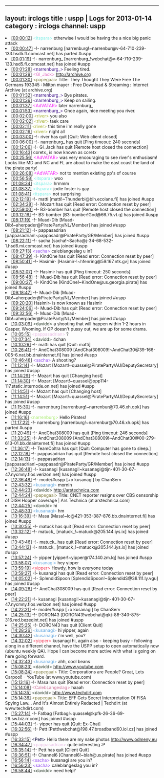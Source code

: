 
---
layout: irclogs
title : uspp | Logs for 2013-01-14
category : irclogs
channel: uspp
---
<li class="logitem"><a href="#00:00:12" name="00:00:12" class="time">[00:00:12]</a> <span class="person" style="color:#7deee6">&lt;itspara&gt;</span> otherwise I would be having the a nice big panic attack </li>
<li class="logitem"><a href="#00:00:47" name="00:00:47" class="time">[00:00:47]</a> -!- <span class="part">narrenburg</span> [narrenburg!~narrenbur@v-64-710-239-133.hsd5.fl.comcast.net] has parted #uspp </li>
<li class="logitem"><a href="#00:01:19" name="00:01:19" class="time">[00:01:19]</a> -!- <span class="join">narrenburg_</span> [narrenburg_!webchat@v-64-710-239-133.hsd5.fl.comcast.net] has joined #uspp </li>
<li class="logitem"><a href="#00:01:28" name="00:01:28" class="time">[00:01:28]</a> <span class="person" style="color:#3f1189">&lt;narrenburg_&gt;</span> Feeling tired. </li>
<li class="logitem"><a href="#00:01:29" name="00:01:29" class="time">[00:01:29]</a> <span class="person" style="color:#e573c6">&lt;GI_Jack&gt;</span> <a href="http://archive.org/details/theythoughttheyw027497mbp" target="_blank">http://archive.org</a> </li>
<li class="logitem"><a href="#00:01:30" name="00:01:30" class="time">[00:01:30]</a> <span class="person" style="color:#817e41">&lt;papegaai&gt;</span> Title: They Thought They Were Free The Germans 193345 : Milton mayer : Free Download &amp; Streaming : Internet Archive (at archive.org) </li>
<li class="logitem"><a href="#00:01:32" name="00:01:32" class="time">[00:01:32]</a> <span class="person" style="color:#3f1189">&lt;narrenburg_&gt;</span> Bye pirates. </li>
<li class="logitem"><a href="#00:01:36" name="00:01:36" class="time">[00:01:36]</a> <span class="person" style="color:#3f1189">&lt;narrenburg_&gt;</span> Keep on sailing. </li>
<li class="logitem"><a href="#00:01:37" name="00:01:37" class="time">[00:01:37]</a> <span class="person" style="color:#f51bf7">&lt;AdVATAR&gt;</span> later narrenburg_  </li>
<li class="logitem"><a href="#00:01:53" name="00:01:53" class="time">[00:01:53]</a> <span class="person" style="color:#3f1189">&lt;narrenburg_&gt;</span> Once again, nice meeting you river. </li>
<li class="logitem"><a href="#00:02:00" name="00:02:00" class="time">[00:02:00]</a> <span class="person" style="color:#a5b030">&lt;river&gt;</span> you also </li>
<li class="logitem"><a href="#00:02:02" name="00:02:02" class="time">[00:02:02]</a> <span class="person" style="color:#a5b030">&lt;river&gt;</span> taek care </li>
<li class="logitem"><a href="#00:02:11" name="00:02:11" class="time">[00:02:11]</a> <span class="person" style="color:#a5b030">&lt;river&gt;</span> this time i'm really gone </li>
<li class="logitem"><a href="#00:02:16" name="00:02:16" class="time">[00:02:16]</a> <span class="person" style="color:#a5b030">&lt;river&gt;</span> night all </li>
<li class="logitem"><a href="#00:03:00" name="00:03:00" class="time">[00:03:00]</a> -!- <span class="quit">river</span> has quit [Quit: Web client closed] </li>
<li class="logitem"><a href="#00:06:00" name="00:06:00" class="time">[00:06:00]</a> -!- <span class="quit">narrenburg_</span> has quit [Ping timeout: 240 seconds] </li>
<li class="logitem"><a href="#00:12:06" name="00:12:06" class="time">[00:12:06]</a> -!- <span class="quit">GI_Jack</span> has quit [Remote host closed the connection] </li>
<li class="logitem"><a href="#00:16:43" name="00:16:43" class="time">[00:16:43]</a> <span class="nick">coretx_</span> is now known as <span class="nick">coretx</span> </li>
<li class="logitem"><a href="#00:25:56" name="00:25:56" class="time">[00:25:56]</a> <span class="person" style="color:#f51bf7">&lt;AdVATAR&gt;</span> was very encouraging to see river's enthusiasm!  Looks like MD and NC and FL are about to make the east coast the land of the pirate party! </li>
<li class="logitem"><a href="#00:26:08" name="00:26:08" class="time">[00:26:08]</a> <span class="person" style="color:#f51bf7">&lt;AdVATAR&gt;</span> not to mention existing pp's of course </li>
<li class="logitem"><a href="#00:56:58" name="00:56:58" class="time">[00:56:58]</a> <span class="person" style="color:#7deee6">&lt;itspara&gt;</span> woo </li>
<li class="logitem"><a href="#01:08:34" name="01:08:34" class="time">[01:08:34]</a> <span class="person" style="color:#7deee6">&lt;itspara&gt;</span> hrmmm </li>
<li class="logitem"><a href="#01:08:37" name="01:08:37" class="time">[01:08:37]</a> <span class="person" style="color:#7deee6">&lt;itspara&gt;</span> jodie foster is gay </li>
<li class="logitem"><a href="#01:08:41" name="01:08:41" class="time">[01:08:41]</a> <span class="person" style="color:#7deee6">&lt;itspara&gt;</span> not surprising  </li>
<li class="logitem"><a href="#02:12:19" name="02:12:19" class="time">[02:12:19]</a> -!- <span class="join">matti</span> [matti!~Thunderbi@bih.ecolane.fi] has joined #uspp </li>
<li class="logitem"><a href="#02:34:28" name="02:34:28" class="time">[02:34:28]</a> -!- <span class="quit">Mozart</span> has quit [Read error: Connection reset by peer] </li>
<li class="logitem"><a href="#02:59:00" name="02:59:00" class="time">[02:59:00]</a> -!- <span class="quit">B3-bomber</span> has quit [Remote host closed the connection] </li>
<li class="logitem"><a href="#03:12:16" name="03:12:16" class="time">[03:12:16]</a> -!- <span class="join">B3-bomber</span> [B3-bomber!God@66.75.vt.q] has joined #uspp </li>
<li class="logitem"><a href="#08:17:19" name="08:17:19" class="time">[08:17:19]</a> -!- <span class="join">Muad-Dib</span> [Muad-Dib!~aherpader@PirateParty/NL/Member] has joined #uspp </li>
<li class="logitem"><a href="#08:21:12" name="08:21:12" class="time">[08:21:12]</a> -!- <span class="join">pappasadrian</span> [pappasadrian!~pappasadr@PirateParty/GR/Member] has joined #uspp </li>
<li class="logitem"><a href="#08:22:11" name="08:22:11" class="time">[08:22:11]</a> -!- <span class="join">sacha</span> [sacha!~Sacha@j-34-68-532-1.hsd6.mi.comcast.net] has joined #uspp </li>
<li class="logitem"><a href="#08:27:13" name="08:27:13" class="time">[08:27:13]</a> <span class="person" style="color:#954ef2">&lt;sacha&gt;</span> caleblangeslag u in? </li>
<li class="logitem"><a href="#08:47:39" name="08:47:39" class="time">[08:47:39]</a> -!- <span class="quit">KindOne</span> has quit [Read error: Connection reset by peer] </li>
<li class="logitem"><a href="#08:50:41" name="08:50:41" class="time">[08:50:41]</a> -!- <span class="join">Hasimir-</span> [Hasimir-!~hfenring@59.167.ntk.gv] has joined #uspp </li>
<li class="logitem"><a href="#08:52:07" name="08:52:07" class="time">[08:52:07]</a> -!- <span class="quit">Hasimir</span> has quit [Ping timeout: 250 seconds] </li>
<li class="logitem"><a href="#08:56:48" name="08:56:48" class="time">[08:56:48]</a> -!- <span class="quit">Muad-Dib</span> has quit [Read error: Connection reset by peer] </li>
<li class="logitem"><a href="#09:00:27" name="09:00:27" class="time">[09:00:27]</a> -!- <span class="join">KindOne</span> [KindOne!~KindOne@us.georgia.pirate] has joined #uspp </li>
<li class="logitem"><a href="#09:18:47" name="09:18:47" class="time">[09:18:47]</a> -!- <span class="join">Muad-Dib</span> [Muad-Dib!~aherpader@PirateParty/NL/Member] has joined #uspp </li>
<li class="logitem"><a href="#09:20:20" name="09:20:20" class="time">[09:20:20]</a> <span class="nick">Hasimir-</span> is now known as <span class="nick">Hasimir</span> </li>
<li class="logitem"><a href="#09:24:06" name="09:24:06" class="time">[09:24:06]</a> -!- <span class="quit">Muad-Dib</span> has quit [Read error: Connection reset by peer] </li>
<li class="logitem"><a href="#09:32:56" name="09:32:56" class="time">[09:32:56]</a> -!- <span class="join">Muad-Dib</span> [Muad-Dib!~aherpader@PirateParty/NL/Member] has joined #uspp </li>
<li class="logitem"><a href="#10:03:09" name="10:03:09" class="time">[10:03:09]</a> <span class="person" style="color:#2d3f2f">&lt;davidd&gt;</span>  a shooting that will happen within 1-2 hours in Casper, Wyoming. If OP doesn't pussy out, we are up for some drama.  </li>
<li class="logitem"><a href="#10:05:15" name="10:05:15" class="time">[10:05:15]</a> <span class="person" style="color:#e9bee5">&lt;pappasadrian&gt;</span> ? </li>
<li class="logitem"><a href="#10:07:34" name="10:07:34" class="time">[10:07:34]</a> <span class="person" style="color:#2d3f2f">&lt;davidd&gt;</span> 4chan </li>
<li class="logitem"><a href="#10:10:26" name="10:10:26" class="time">[10:10:26]</a> -!- <span class="quit">matti</span> has quit [Quit: matti] </li>
<li class="logitem"><a href="#10:26:41" name="10:26:41" class="time">[10:26:41]</a> -!- <span class="join">AndChat308009</span> [AndChat308009!~AndChat30@39-166-005-6.nat.bb.dnainternet.fi] has joined #uspp </li>
<li class="logitem"><a href="#10:46:48" name="10:46:48" class="time">[10:46:48]</a> <span class="person" style="color:#954ef2">&lt;sacha&gt;</span> A shooting? </li>
<li class="logitem"><a href="#11:12:14" name="11:12:14" class="time">[11:12:14]</a> -!- <span class="join">Mozart</span> [Mozart!~quassel@PirateParty/AU/DeputySecretary] has joined #uspp </li>
<li class="logitem"><a href="#11:14:29" name="11:14:29" class="time">[11:14:29]</a> -!- <span class="quit">Mozart</span> has quit [Changing host] </li>
<li class="logitem"><a href="#11:14:30" name="11:14:30" class="time">[11:14:30]</a> -!- <span class="join">Mozart</span> [Mozart!~quassel@ppp114-117.static.internode.on.net] has joined #uspp </li>
<li class="logitem"><a href="#11:14:51" name="11:14:51" class="time">[11:14:51]</a> -!- <span class="quit">Mozart</span> has quit [Changing host] </li>
<li class="logitem"><a href="#11:14:51" name="11:14:51" class="time">[11:14:51]</a> -!- <span class="join">Mozart</span> [Mozart!~quassel@PirateParty/AU/DeputySecretary] has joined #uspp </li>
<li class="logitem"><a href="#11:15:30" name="11:15:30" class="time">[11:15:30]</a> -!- <span class="join">narrenburg</span> [narrenburg!~narrenbur@70.46.xh.opk] has joined #uspp </li>
<li class="logitem"><a href="#11:16:16" name="11:16:16" class="time">[11:16:16]</a> <span class="person" style="color:#a8ec6e">&lt;narrenburg&gt;</span> Hello Pirates! </li>
<li class="logitem"><a href="#11:17:22" name="11:17:22" class="time">[11:17:22]</a> -!- <span class="part">narrenburg</span> [narrenburg!~narrenbur@70.46.xh.opk] has parted #uspp </li>
<li class="logitem"><a href="#11:20:49" name="11:20:49" class="time">[11:20:49]</a> -!- <span class="quit">AndChat308009</span> has quit [Ping timeout: 246 seconds] </li>
<li class="logitem"><a href="#11:33:25" name="11:33:25" class="time">[11:33:25]</a> -!- <span class="join">AndChat308009</span> [AndChat308009!~AndChat30@00-279-613-01.bb.dnainternet.fi] has joined #uspp </li>
<li class="logitem"><a href="#11:36:17" name="11:36:17" class="time">[11:36:17]</a> -!- <span class="quit">TeamColtra</span> has quit [Quit: Computer has gone to sleep.] </li>
<li class="logitem"><a href="#12:12:18" name="12:12:18" class="time">[12:12:18]</a> -!- <span class="quit">pappasadrian</span> has quit [Remote host closed the connection] </li>
<li class="logitem"><a href="#12:14:13" name="12:14:13" class="time">[12:14:13]</a> -!- <span class="join">pappasadrian</span> [pappasadrian!~pappasadr@PirateParty/GR/Member] has joined #uspp </li>
<li class="logitem"><a href="#12:36:48" name="12:36:48" class="time">[12:36:48]</a> -!- <span class="join">kusanagi</span> [kusanagi!~kusanagi@tijn-401-30-67-47.nycmny.fios.verizon.net] has joined #uspp </li>
<li class="logitem"><a href="#12:36:48" name="12:36:48" class="time">[12:36:48]</a> -!- mode/<span class="mode">#uspp</span> [+o kusanagi] by ChanServ </li>
<li class="logitem"><a href="#12:43:32" name="12:43:32" class="time">[12:43:32]</a> <span class="person" style="color:#6aace3">&lt;kusanagi&gt;</span> mornin </li>
<li class="logitem"><a href="#12:44:23" name="12:44:23" class="time">[12:44:23]</a> <span class="person" style="color:#2d3f2f">&lt;davidd&gt;</span> <a href="http://arstechnica.com/gadgets/2013/01/cnet-reporter-resigns-over-cbs-censorship-of-dish-hopper-review/" target="_blank">http://arstechnica.com</a> </li>
<li class="logitem"><a href="#12:44:24" name="12:44:24" class="time">[12:44:24]</a> <span class="person" style="color:#817e41">&lt;papegaai&gt;</span> Title: CNET reporter resigns over CBS censorship of DISH Hopper coverage | Ars Technica (at arstechnica.com) </li>
<li class="logitem"><a href="#12:44:25" name="12:44:25" class="time">[12:44:25]</a> <span class="person" style="color:#2d3f2f">&lt;davidd&gt;</span> hi </li>
<li class="logitem"><a href="#12:48:33" name="12:48:33" class="time">[12:48:33]</a> <span class="person" style="color:#6aace3">&lt;kusanagi&gt;</span> hm </li>
<li class="logitem"><a href="#13:16:39" name="13:16:39" class="time">[13:16:39]</a> -!- <span class="join">Masa</span> [Masa!~lc@421-353-387-876.bb.dnainternet.fi] has joined #uspp </li>
<li class="logitem"><a href="#13:30:55" name="13:30:55" class="time">[13:30:55]</a> -!- <span class="quit">matuck</span> has quit [Read error: Connection reset by peer] </li>
<li class="logitem"><a href="#13:32:12" name="13:32:12" class="time">[13:32:12]</a> -!- <span class="join">matuck_</span> [matuck_!~matuck@205.144.iys.ix] has joined #uspp </li>
<li class="logitem"><a href="#13:43:46" name="13:43:46" class="time">[13:43:46]</a> -!- <span class="quit">matuck_</span> has quit [Read error: Connection reset by peer] </li>
<li class="logitem"><a href="#13:44:12" name="13:44:12" class="time">[13:44:12]</a> -!- <span class="join">matuck_</span> [matuck_!~matuck@205.144.iys.ix] has joined #uspp </li>
<li class="logitem"><a href="#13:57:24" name="13:57:24" class="time">[13:57:24]</a> -!- <span class="join">yipper</span> [yipper!~yipper@174.140.zm.lq] has joined #uspp </li>
<li class="logitem"><a href="#13:58:07" name="13:58:07" class="time">[13:58:07]</a> <span class="person" style="color:#6aace3">&lt;kusanagi&gt;</span> hey yipper  </li>
<li class="logitem"><a href="#13:59:19" name="13:59:19" class="time">[13:59:19]</a> <span class="person" style="color:#f43d5b">&lt;yipper&gt;</span> Howdy, how is everyone today </li>
<li class="logitem"><a href="#13:59:27" name="13:59:27" class="time">[13:59:27]</a> -!- <span class="quit">kusanagi</span> has quit [Read error: Connection reset by peer] </li>
<li class="logitem"><a href="#14:05:02" name="14:05:02" class="time">[14:05:02]</a> -!- <span class="join">SplendidSpoon</span> [SplendidSpoon!~SplendidS@38.111.ly.vgu] has joined #uspp </li>
<li class="logitem"><a href="#14:09:26" name="14:09:26" class="time">[14:09:26]</a> -!- <span class="quit">AndChat308009</span> has quit [Read error: Connection reset by peer] </li>
<li class="logitem"><a href="#14:22:21" name="14:22:21" class="time">[14:22:21]</a> -!- <span class="join">kusanagi</span> [kusanagi!~kusanagi@tijn-401-30-67-47.nycmny.fios.verizon.net] has joined #uspp </li>
<li class="logitem"><a href="#14:22:21" name="14:22:21" class="time">[14:22:21]</a> -!- mode/<span class="mode">#uspp</span> [+o kusanagi] by ChanServ </li>
<li class="logitem"><a href="#14:25:13" name="14:25:13" class="time">[14:25:13]</a> -!- <span class="join">DORON43</span> [DORON43!webchat@qkt-88-340-875-316.red.bezeqint.net] has joined #uspp </li>
<li class="logitem"><a href="#14:25:25" name="14:25:25" class="time">[14:25:25]</a> -!- <span class="quit">DORON43</span> has quit [Client Quit] </li>
<li class="logitem"><a href="#14:28:26" name="14:28:26" class="time">[14:28:26]</a> <span class="person" style="color:#6aace3">&lt;kusanagi&gt;</span> hi yipper, again </li>
<li class="logitem"><a href="#14:30:42" name="14:30:42" class="time">[14:30:42]</a> <span class="person" style="color:#6aace3">&lt;kusanagi&gt;</span> i'm well, you? </li>
<li class="logitem"><a href="#14:32:02" name="14:32:02" class="time">[14:32:02]</a> <span class="person" style="color:#f43d5b">&lt;yipper&gt;</span> kusanagi hi, again also - keeping busy  - following along in a different channel, have the USPP setup to open automatically now (ubuntu weekly QA). Hope I can become more active with what is going on here going forward. </li>
<li class="logitem"><a href="#14:32:43" name="14:32:43" class="time">[14:32:43]</a> <span class="person" style="color:#6aace3">&lt;kusanagi&gt;</span> ahh, cool beans </li>
<li class="logitem"><a href="#15:08:23" name="15:08:23" class="time">[15:08:23]</a> <span class="person" style="color:#2d3f2f">&lt;davidd&gt;</span> <a href="http://www.youtube.com/watch?v=1OSsfEHb18s" target="_blank">http://www.youtube.com</a> </li>
<li class="logitem"><a href="#15:08:24" name="15:08:24" class="time">[15:08:24]</a> <span class="person" style="color:#817e41">&lt;papegaai&gt;</span> Title: Corporations are People? Great, Lets Carpool! - YouTube (at www.youtube.com) </li>
<li class="logitem"><a href="#15:13:16" name="15:13:16" class="time">[15:13:16]</a> -!- <span class="quit">Masa</span> has quit [Read error: Connection reset by peer] </li>
<li class="logitem"><a href="#15:14:08" name="15:14:08" class="time">[15:14:08]</a> <span class="person" style="color:#cc749c">&lt;CalebLangeslag&gt;</span> haaah </li>
<li class="logitem"><a href="#15:14:35" name="15:14:35" class="time">[15:14:35]</a> <span class="person" style="color:#2d3f2f">&lt;davidd&gt;</span> <a href="http://www.techdirt.com/articles/20130110/14543421636/eff-gets-secret-interpretation-fisa-spying-law-its-almost-entirely-redacted.shtml" target="_blank">http://www.techdirt.com</a> </li>
<li class="logitem"><a href="#15:14:36" name="15:14:36" class="time">[15:14:36]</a> <span class="person" style="color:#817e41">&lt;papegaai&gt;</span> Title: EFF Gets Secret Interpretation Of FISA Spying Law... And It's Almost Entirely Redacted | Techdirt (at www.techdirt.com) </li>
<li class="logitem"><a href="#15:27:14" name="15:27:14" class="time">[15:27:14]</a> -!- <span class="join">Fatbag</span> [Fatbag!~quassel@kpfk-26-36-69-29.sw.biz.rr.com] has joined #uspp </li>
<li class="logitem"><a href="#15:44:03" name="15:44:03" class="time">[15:44:03]</a> -!- <span class="quit">yipper</span> has quit [Quit: Ex-Chat] </li>
<li class="logitem"><a href="#16:32:56" name="16:32:56" class="time">[16:32:56]</a> -!- <span class="join">Pett</span> [Pett!webchat@198.47.broadband60.iol.cz] has joined #uspp </li>
<li class="logitem"><a href="#16:33:15" name="16:33:15" class="time">[16:33:15]</a> <span class="person" style="color:#0c0838">&lt;Pett&gt;</span> Hello there are my nake photos <a href="http://www.odmeny.eu/?ref=8973" target="_blank">http://www.odmeny.eu</a> </li>
<li class="logitem"><a href="#16:34:47" name="16:34:47" class="time">[16:34:47]</a> <span class="person" style="color:#e9bee5">&lt;pappasadrian&gt;</span> quite interesting :P </li>
<li class="logitem"><a href="#16:35:14" name="16:35:14" class="time">[16:35:14]</a> -!- <span class="quit">Pett</span> has quit [Client Quit] </li>
<li class="logitem"><a href="#16:36:51" name="16:36:51" class="time">[16:36:51]</a> -!- <span class="join">Channel6</span> [Channel6!~blah@us.pirate] has joined #uspp </li>
<li class="logitem"><a href="#16:56:14" name="16:56:14" class="time">[16:56:14]</a> <span class="person" style="color:#954ef2">&lt;sacha&gt;</span> kusanagi are you in? </li>
<li class="logitem"><a href="#16:56:23" name="16:56:23" class="time">[16:56:23]</a> <span class="person" style="color:#954ef2">&lt;sacha&gt;</span> caleblangeslag you in? </li>
<li class="logitem"><a href="#16:58:44" name="16:58:44" class="time">[16:58:44]</a> <span class="person" style="color:#2d3f2f">&lt;davidd&gt;</span> need help? </li>


